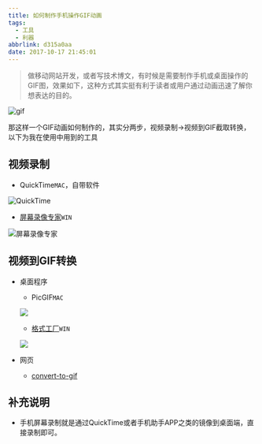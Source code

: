 ```yaml
---
title: 如何制作手机操作GIF动画
tags:
  - 工具
  - 利器
abbrlink: d315a0aa
date: 2017-10-17 21:45:01
---
```

> 做移动网站开发，或者写技术博文，有时候是需要制作手机或桌面操作的GIF图，效果如下，这种方式其实挺有利于读者或用户通过动画迅速了解你想表达的目的。

![gif](http://or0g12e5e.bkt.clouddn.com/wakatime-oauth.gif)

那这样一个GIF动画如何制作的，其实分两步，视频录制->视频到GIF截取转换，以下为我在使用中用到的工具

## 视频录制
+ QuickTime`MAC`，自带软件

![QuickTime](http://or0g12e5e.bkt.clouddn.com/blog/2017-10-17-135412.jpg)

+ [屏幕录像专家](http://www.tlxsoft.com/index1.htm)`WIN`

![屏幕录像专家](http://or0g12e5e.bkt.clouddn.com/blog/2017-10-17-150355.jpg)

## 视频到GIF转换

+ 桌面程序
    - PicGIF`MAC`
    
    ![](http://or0g12e5e.bkt.clouddn.com/blog/2017-10-17-135630.jpg)
    
    - [格式工厂](http://www.pcfreetime.com/formatfactory/CN/index.html)`WIN`
    
    ![](http://or0g12e5e.bkt.clouddn.com/blog/2017-10-17-135933.jpg)
    
+ 网页
   - [convert-to-gif](https://image.online-convert.com/convert-to-gif)
   

## 补充说明

+ 手机屏幕录制就是通过QuickTime或者手机助手APP之类的镜像到桌面端，直接录制即可。
